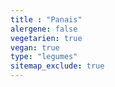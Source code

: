 ```yaml
---
title : "Panais"
alergene: false
vegetarien: true
vegan: true
type: "legumes"
sitemap_exclude: true
--- 
```

